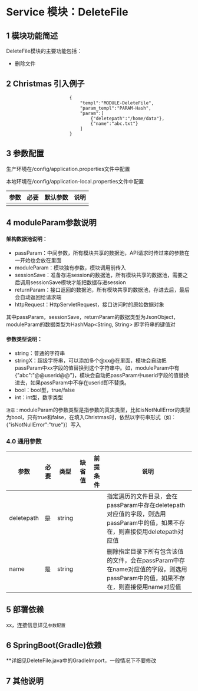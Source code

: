 # Service 模块：DeleteFile

## 1 模块功能简述

DeleteFile模块的主要功能包括：
- 删除文件


## 2 Christmas 引入例子

```
                        {
                            "templ":"MODULE-DeleteFile",
                            "param_templ":"PARAM-Hash",
                            "param":[
                                {"deletepath":"/home/data"},
                                {"name":"abc.txt"}
                            ]
                        }
```


## 3 参数配置

生产环境在/config/application.properties文件中配置

本地环境在/config/application-local.properties文件中配置

| 参数                                | 必要 | 默认参数 | 说明                                               |
| ----------------------------------- | ---- | -------- | -------------------------------------------------- |
|                                     |      |          |                                                     |


## 4 moduleParam参数说明

#### 架构数据池说明：
- passParam：中间参数，所有模块共享的数据池，API请求时传过来的参数在一开始也会放在里面
- moduleParam：模块独有参数，模块调用前传入
- sessionSave：准备存进session的数据池，所有模块共享的数据池，需要之后调用sessionSave模块才能把数据存进session
- returnParam：接口返回的数据池，所有模块共享的数据池，存进去后，最后会自动返回给请求端
- httpRequest：HttpServletRequest，接口访问时的原始数据对象

其中passParam，sessionSave，returnParam的数据类型为JsonObject，moduleParam的数据类型为HashMap<String, String> 即字符串的键值对

#### 参数类型说明：

- string：普通的字符串
- stringX：超级字符串，可以添加多个@xx@在里面，模块会自动把passParam中xx字段的值替换到这个字符串中。如，moduleParam中有{"abc":"@@userid@@"}，模块会自动把passParam中userid字段的值替换进去，如果passParam中不存在userid即不替换。
- bool：bool型，true/false
- int：int型，数字类型

`注意：`moduleParam的参数类型是指参数的真实类型，比如isNotNullError的类型为bool，只有true和false，在填入Christmas时，依然以字符串形式（如：{"isNotNullError":"true"}）写入
### 4.0 通用参数

| 参数    | 必要 | 类型   | 缺省值 | 前提条件 | 说明                                                      |
| ------- | ---- | ------ | ------ | -------- | --------------------------------------------------------- |
| deletepath | 是 | string |        |          | 指定遍历的文件目录，会在passParam中存在deletepath对应值的字段，则选用passParam中的值，如果不存在，则直接使用deletepath对应值 |
| name | 是 | string | | | 删除指定目录下所有包含该值的文件，会在passParam中存在name对应值的字段，则选用passParam中的值，如果不存在，则直接使用name对应值 |


## 5 部署依赖

xx，连接信息详见`参数配置`

## 6 SpringBoot(Gradle)依赖
**详细见DeleteFile.java中的GradleImport，一般情况下不要修改

## 7 其他说明
